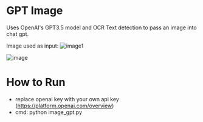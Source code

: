 # GPT Image
Uses OpenAI's GPT3.5 model and OCR Text detection to pass an image into chat gpt.

Image used as input:
![image1](https://user-images.githubusercontent.com/30853467/228414360-f2014fb7-1a68-4626-a75c-8a4e84e6eb13.png)


![image](https://user-images.githubusercontent.com/30853467/228413430-ee8489bb-eb35-444d-ac59-89eecb2754a6.png)

# How to Run
- replace openai key with your own api key (https://platform.openai.com/overview)
- cmd: python image_gpt.py
